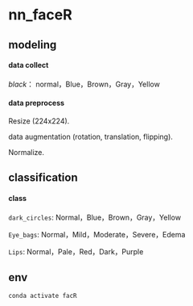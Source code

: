 # nn_faceR

## modeling

#### data collect

*black*： normal，Blue，Brown，Gray，Yellow

#### data preprocess

Resize (224x224).

data augmentation (rotation, translation, flipping).

Normalize.

## classification

#### class
```dark_circles```: Normal，Blue，Brown，Gray，Yellow

```Eye_bags```: Normal，Mild，Moderate，Severe，Edema

```Lips```: Normal，Pale，Red，Dark，Purple

## env
```
conda activate facR
```
